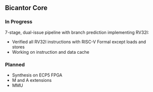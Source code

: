 ## Bicantor Core

### In Progress
7-stage, dual-issue pipeline with branch prediction implementing RV32I:
- Verified all RV32I instructions with RISC-V Formal except loads and stores
- Working on instruction and data cache


### Planned
- Synthesis on ECP5 FPGA
- M and A extensions
- MMU
